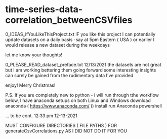 # time-series-data-correlation_betweenCSVfiles

0_IDEAS_ifYouLikeThisProject.txt
IF you like this project I can potentially update datasets on a daily basis
-say at 5pm Eastern ( USA ) or earlier I would release a new dataset during the weekdays

let me know your thoughts!

0_PLEASE_READ_dataset_preface.txt
12/13/2021
the datasets are not great but I am working bettering them going forward
some interesting insights can surely be gained from the rudimentary data I've provided

enjoy! Merry Christmas!


P.S. If you are completely new to python - i will run through tthe workflow below, I have anaconda setups on both Linux and Windows
download anaconda (  https://www.anaconda.com/ ))
install
run Anaconda powershell



... to be cont.
12:33 pm 12-13-2021




MUST CONFIGURE DIRECTORIES ( FILE PATHS ) FOR generateCsvCorrelations.py
AS I DID NOT DO IT FOR YOU
